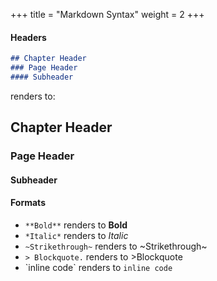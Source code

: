 +++
title = "Markdown Syntax"
weight = 2
+++

#### Headers


```markdown
## Chapter Header
### Page Header 
#### Subheader
``` 

renders to:

## Chapter Header
### Page Header 
#### Subheader



#### Formats
- `**Bold**` renders to **Bold**
- `*Italic*` renders to *Italic*
- `~Strikethrough~` renders to ~Strikethrough~
- `> Blockquote.` renders to >Blockquote
- \`inline code\` renders to `inline code`


